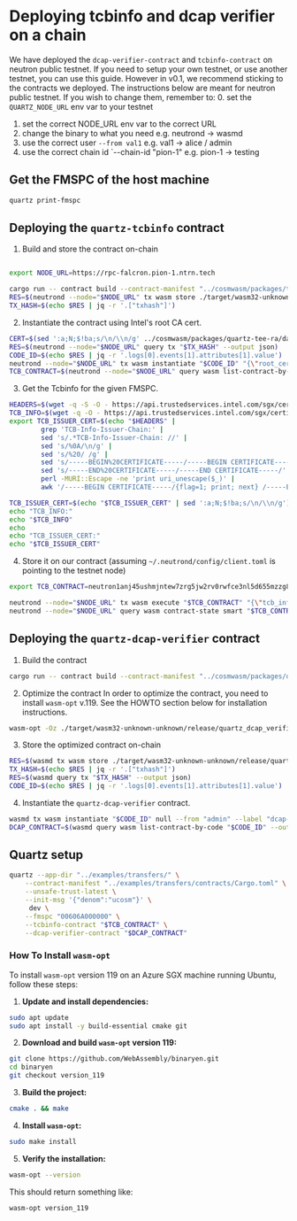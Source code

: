 # Deploying tcbinfo and dcap verifier on a chain
We have deployed the `dcap-verifier-contract` and `tcbinfo-contract` on neutron public testnet. If you need to setup your own testnet, or use another testnet, you can use this guide. However in v0.1, we recommend sticking to the contracts we deployed. The instructions below are meant for neutron public testnet. 
If you wish to change them, remember to:
0. set the `QUARTZ_NODE_URL` env var to your testnet
1. set the correct NODE_URL env var to the correct URL 
2. change the binary to what you need e.g. neutrond -> wasmd
3. use the correct user `--from val1` e.g. val1 -> alice / admin
4. use the correct chain id `--chain-id "pion-1"  e.g. pion-1 -> testing

## Get the FMSPC of the host machine

```bash
quartz print-fmspc
```

## Deploying the `quartz-tcbinfo` contract

1. Build and store the contract on-chain
```bash

export NODE_URL=https://rpc-falcron.pion-1.ntrn.tech

cargo run -- contract build --contract-manifest "../cosmwasm/packages/tcbinfo/Cargo.toml"
RES=$(neutrond --node="$NODE_URL" tx wasm store ./target/wasm32-unknown-unknown/release/tcbinfo.wasm --from val1  -y --output json --chain-id "pion-1" --gas-prices 0.0053utrn --gas auto --gas-adjustment 1.3)
TX_HASH=$(echo $RES | jq -r '.["txhash"]')
```

2. Instantiate the contract using Intel's root CA cert.
```bash
CERT=$(sed ':a;N;$!ba;s/\n/\\n/g' ../cosmwasm/packages/quartz-tee-ra/data/root_ca.pem)
RES=$(neutrond --node="$NODE_URL" query tx "$TX_HASH" --output json)
CODE_ID=$(echo $RES | jq -r '.logs[0].events[1].attributes[1].value')
neutrond --node="$NODE_URL" tx wasm instantiate "$CODE_ID" "{\"root_cert\": \"$CERT\"}" --from "val1" --label "tcbinfo" --chain-id "pion-1" --gas-prices 0.0053untrn --gas auto --gas-adjustment 1.3 -y --no-admin --output json	
TCB_CONTRACT=$(neutrond --node="$NODE_URL" query wasm list-contract-by-code "$CODE_ID" --output json | jq -r '.contracts[0]')
```

3. Get the Tcbinfo for the given FMSPC.
```bash
HEADERS=$(wget -q -S -O - https://api.trustedservices.intel.com/sgx/certification/v4/tcb?fmspc="$FMSPC" 2>&1 >/dev/null)
TCB_INFO=$(wget -q -O - https://api.trustedservices.intel.com/sgx/certification/v4/tcb?fmspc="$FMSPC")
export TCB_ISSUER_CERT=$(echo "$HEADERS" | 
        grep 'TCB-Info-Issuer-Chain:' | 
        sed 's/.*TCB-Info-Issuer-Chain: //' | 
        sed 's/%0A/\n/g' | 
        sed 's/%20/ /g' | 
        sed 's/-----BEGIN%20CERTIFICATE-----/-----BEGIN CERTIFICATE-----/' | 
        sed 's/-----END%20CERTIFICATE-----/-----END CERTIFICATE-----/' | 
        perl -MURI::Escape -ne 'print uri_unescape($_)' | 
        awk '/-----BEGIN CERTIFICATE-----/{flag=1; print; next} /-----END CERTIFICATE-----/{print; flag=0; exit} flag')

TCB_ISSUER_CERT=$(echo "$TCB_ISSUER_CERT" | sed ':a;N;$!ba;s/\n/\\n/g')
echo "TCB_INFO:"
echo "$TCB_INFO"
echo
echo "TCB_ISSUER_CERT:"
echo "$TCB_ISSUER_CERT"
```

4. Store it on our contract (assuming `~/.neutrond/config/client.toml` is pointing to the testnet node) 

```bash
export TCB_CONTRACT=neutron1anj45ushmjntew7zrg5jw2rv0rwfce3nl5d655mzzg8st0qk4wjsds4wps

neutrond --node="$NODE_URL" tx wasm execute "$TCB_CONTRACT" "{\"tcb_info\": $(echo "$TCB_INFO" | jq -Rs .), \"certificate\": \"$TCB_ISSUER_CERT\"}" --from val1 --chain-id pion-1 --gas 800000 --gas-adjustment 1.2  -y 
neutrond --node="$NODE_URL" query wasm contract-state smart "$TCB_CONTRACT" "{\"get_tcb_info\": {\"fmspc\": \"${FMSPC}\"}}"
```

## Deploying the `quartz-dcap-verifier` contract

1. Build the contract
```bash
cargo run -- contract build --contract-manifest "../cosmwasm/packages/quartz-dcap-verifier/Cargo.toml"
```

2. Optimize the contract
In order to optimize the contract, you need to install `wasm-opt` v.119. See the HOWTO section below for installation instructions.
```bash
wasm-opt -Oz ./target/wasm32-unknown-unknown/release/quartz_dcap_verifier.wasm -o ./target/wasm32-unknown-unknown/release/quartz_dcap_verifier.optimized.wasm
```

3. Store the optimized contract on-chain
```bash
RES=$(wasmd tx wasm store ./target/wasm32-unknown-unknown/release/quartz_dcap_verifier.optimized.wasm --from admin -y --output json --chain-id "testing" --gas-prices 0.0025ucosm --gas auto --gas-adjustment 1.3)
TX_HASH=$(echo $RES | jq -r '.["txhash"]')
RES=$(wasmd query tx "$TX_HASH" --output json)
CODE_ID=$(echo $RES | jq -r '.logs[0].events[1].attributes[1].value')
```

4. Instantiate the `quartz-dcap-verifier` contract.
```bash
wasmd tx wasm instantiate "$CODE_ID" null --from "admin" --label "dcap-verifier" --chain-id "testing" --gas-prices 0.0025ucosm --gas auto --gas-adjustment 1.3 -y --no-admin --output json
DCAP_CONTRACT=$(wasmd query wasm list-contract-by-code "$CODE_ID" --output json | jq -r '.contracts[0]')
```

## Quartz setup
```bash
quartz --app-dir "../examples/transfers/" \
    --contract-manifest "../examples/transfers/contracts/Cargo.toml" \
    --unsafe-trust-latest \
    --init-msg '{"denom":"ucosm"}' \
     dev \
    --fmspc "00606A000000" \
    --tcbinfo-contract "$TCB_CONTRACT" \
    --dcap-verifier-contract "$DCAP_CONTRACT"
```

### How To Install `wasm-opt`

To install `wasm-opt` version 119 on an Azure SGX machine running Ubuntu, follow these steps:

1. **Update and install dependencies:**

```bash
sudo apt update
sudo apt install -y build-essential cmake git
```

2. **Download and build `wasm-opt` version 119:**

```bash
git clone https://github.com/WebAssembly/binaryen.git
cd binaryen
git checkout version_119
```

3. **Build the project:**

```bash
cmake . && make
```

4. **Install `wasm-opt`:**

```bash
sudo make install
```

5. **Verify the installation:**

```bash
wasm-opt --version
```

This should return something like:

```
wasm-opt version_119
```
